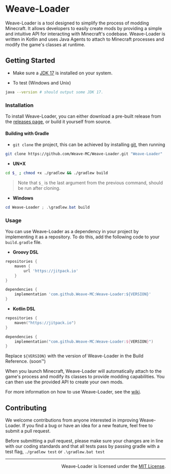 # Weave-Loader

Weave-Loader is a tool designed to simplify the process of modding Minecraft. It allows developers to easily create mods by providing a simple and intuitive API for interacting with Minecraft's codebase. Weave-Loader is written in Kotlin and uses Java Agents to attach to Minecraft processes and modify the game's classes at runtime.

## Getting Started

- Make sure a [JDK 17][jdk] is installed on your system.

- To test (Windows and Unix)

```bash
java --version # should output some JDK 17. 
```

### Installation

To install Weave-Loader, you can either download a pre-built release from the [releases page](https://github.com/Weave-MC/Weave-Loader/releases), or build it yourself from source.

#### Building with Gradle

- `git clone` the project, this can be achieved by installing [git][git], then running

```bash
git clone https://github.com/Weave-MC/Weave-Loader.git "Weave-Loader" 
```

- **UN*X**

```bash
cd $_ ; chmod +x ./gradlew && ./gradlew build
```

> Note that `$_` is the last argument from the previous command, should be run after cloning. 

- **Windows**

```powershell
cd Weave-Loader ; .\gradlew.bat build
```

### Usage

You can use Weave-Loader as a dependency in your project by implementing it as a repository. To do this, add the following code to your `build.gradle` file.

- **Groovy DSL**

```gradle
repositories {
    maven {
        url 'https://jitpack.io'
    }
}

dependencies {
    implementation 'com.github.Weave-MC:Weave-Loader:${VERSION}'
}
```

- **Kotlin DSL**

```kt
repositories {
    maven("https://jitpack.io")
}

dependencies {
    implementation("com.github.Weave-MC:Weave-Loader:${VERSION}")
}
```

Replace `${VERSION}` with the version of Weave-Loader in the Build Reference. (soon:tm:)

When you launch Minecraft, Weave-Loader will automatically attach to the game's process and modify its classes to provide modding capabilities. You can then use the provided API to create your own mods.

For more information on how to use Weave-Loader, see the [wiki](https://github.com/Weave-MC/Weave-Loader/wiki).

## Contributing

We welcome contributions from anyone interested in improving Weave-Loader. If you find a bug or have an idea for a new feature, feel free to submit a pull request.

Before submitting a pull request, please make sure your changes are in line with our coding standards and that all tests pass by passing gradle with a test flag, `./gradlew test` or `.\gradlew.bat test`

---

<div align="right">

Weave-Loader is licensed under the [MIT License][license]. 

</div>

[jdk]:     https://www.azul.com/downloads/?version=java-17-lts&package=jdk
[git]:     https://git-scm.com/
[license]: https://github.com/Weave-MC/Weave-Loader/blob/main/LICENSE

